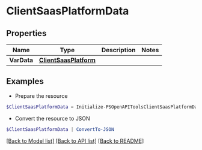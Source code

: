 # ClientSaasPlatformData
## Properties

Name | Type | Description | Notes
------------ | ------------- | ------------- | -------------
**VarData** | [**ClientSaasPlatform**](ClientSaasPlatform.md) |  | 

## Examples

- Prepare the resource
```powershell
$ClientSaasPlatformData = Initialize-PSOpenAPIToolsClientSaasPlatformData  -VarData null
```

- Convert the resource to JSON
```powershell
$ClientSaasPlatformData | ConvertTo-JSON
```

[[Back to Model list]](../README.md#documentation-for-models) [[Back to API list]](../README.md#documentation-for-api-endpoints) [[Back to README]](../README.md)

